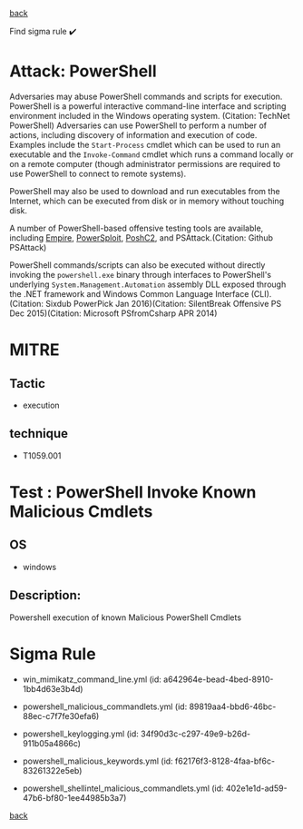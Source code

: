 
[back](../index.md)

Find sigma rule :heavy_check_mark: 

# Attack: PowerShell 

Adversaries may abuse PowerShell commands and scripts for execution. PowerShell is a powerful interactive command-line interface and scripting environment included in the Windows operating system. (Citation: TechNet PowerShell) Adversaries can use PowerShell to perform a number of actions, including discovery of information and execution of code. Examples include the <code>Start-Process</code> cmdlet which can be used to run an executable and the <code>Invoke-Command</code> cmdlet which runs a command locally or on a remote computer (though administrator permissions are required to use PowerShell to connect to remote systems).

PowerShell may also be used to download and run executables from the Internet, which can be executed from disk or in memory without touching disk.

A number of PowerShell-based offensive testing tools are available, including [Empire](https://attack.mitre.org/software/S0363),  [PowerSploit](https://attack.mitre.org/software/S0194), [PoshC2](https://attack.mitre.org/software/S0378), and PSAttack.(Citation: Github PSAttack)

PowerShell commands/scripts can also be executed without directly invoking the <code>powershell.exe</code> binary through interfaces to PowerShell's underlying <code>System.Management.Automation</code> assembly DLL exposed through the .NET framework and Windows Common Language Interface (CLI). (Citation: Sixdub PowerPick Jan 2016)(Citation: SilentBreak Offensive PS Dec 2015)(Citation: Microsoft PSfromCsharp APR 2014)

# MITRE
## Tactic
  - execution


## technique
  - T1059.001


# Test : PowerShell Invoke Known Malicious Cmdlets
## OS
  - windows


## Description:
Powershell execution of known Malicious PowerShell Cmdlets

# Sigma Rule
 - win_mimikatz_command_line.yml (id: a642964e-bead-4bed-8910-1bb4d63e3b4d)

 - powershell_malicious_commandlets.yml (id: 89819aa4-bbd6-46bc-88ec-c7f7fe30efa6)

 - powershell_keylogging.yml (id: 34f90d3c-c297-49e9-b26d-911b05a4866c)

 - powershell_malicious_keywords.yml (id: f62176f3-8128-4faa-bf6c-83261322e5eb)

 - powershell_shellintel_malicious_commandlets.yml (id: 402e1e1d-ad59-47b6-bf80-1ee44985b3a7)



[back](../index.md)
